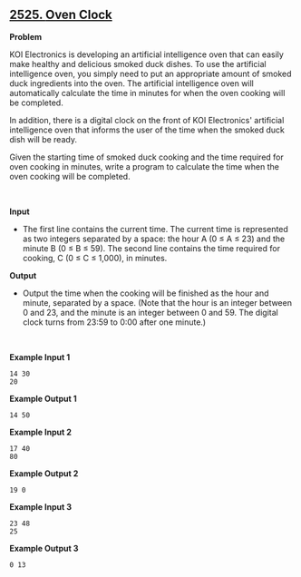 ## [2525. **Oven Clock**](https://www.acmicpc.net/problem/2525)

**Problem**

KOI Electronics is developing an artificial intelligence oven that can easily make healthy and delicious smoked duck dishes. To use the artificial intelligence oven, you simply need to put an appropriate amount of smoked duck ingredients into the oven. The artificial intelligence oven will automatically calculate the time in minutes for when the oven cooking will be completed.

In addition, there is a digital clock on the front of KOI Electronics' artificial intelligence oven that informs the user of the time when the smoked duck dish will be ready.

Given the starting time of smoked duck cooking and the time required for oven cooking in minutes, write a program to calculate the time when the oven cooking will be completed.

<br/>

**Input**

- The first line contains the current time. The current time is represented as two integers separated by a space: the hour A (0 ≤ A ≤ 23) and the minute B (0 ≤ B ≤ 59). The second line contains the time required for cooking, C (0 ≤ C ≤ 1,000), in minutes.

**Output**

- Output the time when the cooking will be finished as the hour and minute, separated by a space. (Note that the hour is an integer between 0 and 23, and the minute is an integer between 0 and 59. The digital clock turns from 23:59 to 0:00 after one minute.)

<br/>

**Example Input 1**

```
14 30
20
```

**Example Output 1**

```
14 50
```

**Example Input 2**

```
17 40
80
```

**Example Output 2**

```
19 0
```

**Example Input 3**

```
23 48
25
```

**Example Output 3**

```
0 13
```
